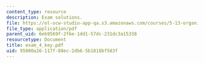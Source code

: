 ```yaml
---
content_type: resource
description: Exam solutions.
file: https://ol-ocw-studio-app-qa.s3.amazonaws.com/courses/5-13-organic-chemistry-ii-fall-2006/95080a26117f88ec2db65b1818bf583f_exam_4_key.pdf
file_type: application/pdf
parent_uid: 6eb9569f-2f6e-1dd1-57dc-231dc3a15338
resourcetype: Document
title: exam_4_key.pdf
uid: 95080a26-117f-88ec-2db6-5b1818bf583f
---
```

